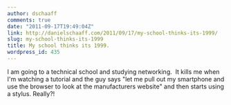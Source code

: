 ```yaml
---
author: dschaaff
comments: true
date: "2011-09-17T19:49:04Z"
link: http://danielschaaff.com/2011/09/17/my-school-thinks-its-1999/
slug: my-school-thinks-its-1999
title: My school thinks its 1999.
wordpress_id: 435
---
```


I am going to a technical school and studying networking.  It kills me when I'm
watching a tutorial and the guy says "let me pull out my smartphone and use the
browser to look at the manufacturers website" and then starts using a stylus.
Really?!
